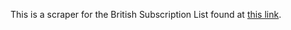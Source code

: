 
This is a scraper for the British Subscription List found at [this link](http://digital.lib.ucdavis.edu/projects/bwrp/Works/LyonEMisce.htm).


